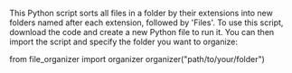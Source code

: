 This Python script sorts all files in a folder by their extensions into new folders named after each extension, followed by 'Files'. 
To use this script, download the code and create a new Python file to run it. 
You can then import the script and specify the folder you want to organize:

from file_organizer import organizer
organizer("path/to/your/folder")
